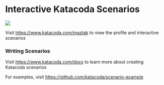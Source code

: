 # Interactive Katacoda Scenarios

[![](http://shields.katacoda.com/katacoda/maztak/count.svg)](https://www.katacoda.com/maztak "Get your profile on Katacoda.com")

Visit https://www.katacoda.com/maztak to view the profile and interactive scenarios

### Writing Scenarios
Visit https://www.katacoda.com/docs to learn more about creating Katacoda scenarios

For examples, visit https://github.com/katacoda/scenario-example
